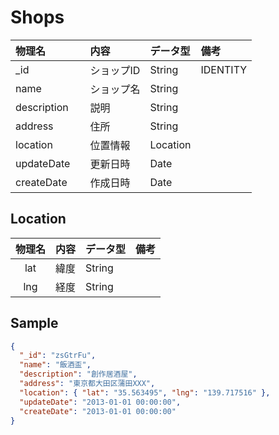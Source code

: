 # Shops
| 物理名      | 内容        |  データ型    | 備考         |
|:------------|:------------|:-------------|:-------------|
| _id         | ショップID  | String       |IDENTITY      |
| name        | ショップ名  | String       |              |
| description | 説明        | String       |              |
| address     | 住所        | String       |              |
| location    | 位置情報    | Location     |              |
| updateDate　| 更新日時    | Date         |              |
| createDate  | 作成日時    | Date         |              |

## Location
| 物理名      | 内容        | データ型     | 備考         |
|:-----------:|:------------|:-------------|:-------------|
| lat         | 緯度        | String       |              |
| lng         | 経度        | String       |              |


## Sample
```json
{
  "_id": "zsGtrFu",
  "name": "飯酒盃",
  "description": "創作居酒屋",
  "address": "東京都大田区蒲田XXX",
  "location": { "lat": "35.563495", "lng": "139.717516" },
  "updateDate": "2013-01-01 00:00:00",
  "createDate": "2013-01-01 00:00:00"
}
```
